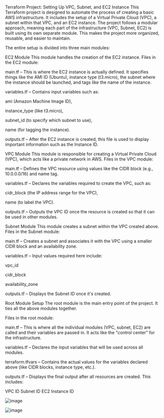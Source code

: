 Terraform Project: Setting Up VPC, Subnet, and EC2 Instance This Terraform project is designed to automate the process of creating a basic AWS infrastructure. It includes the setup of a Virtual Private Cloud (VPC), a subnet within that VPC, and an EC2 instance. The project follows a modular approach, meaning each part of the infrastructure (VPC, Subnet, EC2) is built using its own separate module. This makes the project more organized, reusable, and easier to maintain.

The entire setup is divided into three main modules:

EC2 Module This module handles the creation of the EC2 instance.
Files in the EC2 module:

main.tf – This is where the EC2 instance is actually defined. It specifies things like the AMI ID (Ubuntu), instance type (t3.micro), the subnet where the instance should be launched, and tags like the name of the instance.

variables.tf – Contains input variables such as:

ami (Amazon Machine Image ID),

instance_type (like t3.micro),

subnet_id (to specify which subnet to use),

name (for tagging the instance).

outputs.tf – After the EC2 instance is created, this file is used to display important information such as the Instance ID.

VPC Module This module is responsible for creating a Virtual Private Cloud (VPC), which acts like a private network in AWS.
Files in the VPC module:

main.tf – Defines the VPC resource using values like the CIDR block (e.g., 10.0.0.0/16) and name tag.

variables.tf – Declares the variables required to create the VPC, such as:

cidr_block (the IP address range for the VPC),

name (to label the VPC).

outputs.tf – Outputs the VPC ID once the resource is created so that it can be used in other modules.

Subnet Module This module creates a subnet within the VPC created above.
Files in the Subnet module:

main.tf – Creates a subnet and associates it with the VPC using a smaller CIDR block and an availability zone.

variables.tf – Input values required here include:

vpc_id

cidr_block

availability_zone

outputs.tf – Displays the Subnet ID once it's created.

Root Module Setup The root module is the main entry point of the project. It ties all the above modules together.

Files in the root module:

main.tf – This is where all the individual modules (VPC, subnet, EC2) are called and their variables are passed in. It acts like the "control center" for the infrastructure.

variables.tf – Declares the input variables that will be used across all modules.

terraform.tfvars – Contains the actual values for the variables declared above (like CIDR blocks, instance type, etc.).

outputs.tf – Displays the final output after all resources are created. This includes:

VPC ID Subnet ID EC2 Instance ID

![image](https://github.com/user-attachments/assets/9d71c7b4-24e7-48ac-90d9-46fad45f0055)

![image](https://github.com/user-attachments/assets/138dee4a-9a72-45bb-9283-02142e0001a1)

